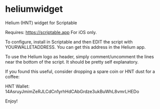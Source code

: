 # heliumwidget
Helium (HNT) widget for Scriptable

Requires: https://scriptable.app
For iOS only.

To configure, install in Scriptable and then EDIT the script with YOURWALLETADDRESS.
You can get this address in the Helium app.

To use the Helium logo as header, simply comment/uncomment the lines near the bottom of the script.
It should be pretty self explanatory. 

If you found this useful, consider dropping a spare coin or HNT dust for a coffee:

HNT Wallet:  14AsruyJmimZeRJLCdCn1yrhHdCAbGrdze3ukBuWhL8vmrLHEDo

Enjoy!
